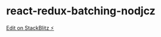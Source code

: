 # react-redux-batching-nodjcz

[Edit on StackBlitz ⚡️](https://stackblitz.com/edit/react-redux-batching-nodjcz)